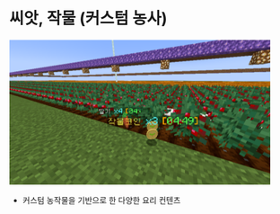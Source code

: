 # 씨앗, 작물 (커스텀 농사)

![커스텀 농사 1.0](<../../.gitbook/assets/image (5) (1).png>)

* 커스텀 농작물을 기반으로 한 다양한 요리 컨텐츠&#x20;
